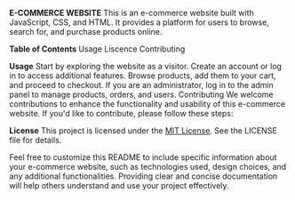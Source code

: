 **E-COMMERCE WEBSITE**
This is an e-commerce website built with JavaScript, CSS, and HTML. It provides a platform for users to browse, search for, and purchase products online.

**Table of Contents**
Usage
Liscence
Contributing


**Usage**
Start by exploring the website as a visitor.
Create an account or log in to access additional features.
Browse products, add them to your cart, and proceed to checkout.
If you are an administrator, log in to the admin panel to manage products, orders, and users.
Contributing
We welcome contributions to enhance the functionality and usability of this e-commerce website. If you'd like to contribute, please follow these steps:

**License**
This project is licensed under the [MIT License](LICENSE). See the LICENSE file for details.

Feel free to customize this README to include specific information about your e-commerce website, such as technologies used, design choices, and any additional functionalities. Providing clear and concise documentation will help others understand and use your project effectively.

